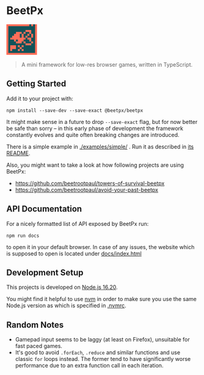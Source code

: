 # BeetPx

![BeetPx logo](./logo/BeetPx%20logo%20(x5).png)

> A mini framework for low-res browser games, written in TypeScript.

## Getting Started

Add it to your project with:

```shell
npm install --save-dev --save-exact @beetpx/beetpx
```

It might make sense in a future to drop `--save-exact` flag, but for now better be safe than sorry – in this early phase
of development the framework constantly evolves and quite often breaking changes are introduced.

There is a simple example in [./examples/simple/](examples/simple/README.md) . Run it as described
in [its README](examples/simple/README.md).

Also, you might want to take a look at how following projects are using BeetPx:

- https://github.com/beetrootpaul/towers-of-survival-beetpx
- https://github.com/beetrootpaul/avoid-your-past-beetpx

## API Documentation

For a nicely formatted list of API exposed by BeetPx run:

```shell
npm run docs
```

to open it in your default browser. In case of any issues, the website which is supposed to open is located under [docs/index.html](./docs/index.html)

## Development Setup

This projects is developed on [Node.js 16.20](https://nodejs.org/docs/latest-v16.x/api/index.html).

You might find it helpful to use
[nvm](https://github.com/nvm-sh/nvm#installing-and-updating) in order to make sure you use the same Node.js version as
which is specified in [.nvmrc](.nvmrc).

## Random Notes

- Gamepad input seems to be laggy (at least on Firefox), unsuitable for fast paced games.
- It's good to avoid `.forEach`, `.reduce` and similar functions and use classic `for` loops instead. The former tend to have significantly worse performance due to an extra function call in each iteration.